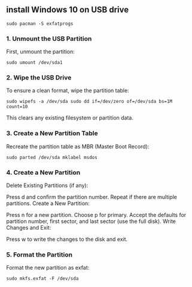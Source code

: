 ## install Windows 10 on USB drive

```
sudo pacman -S exfatprogs
```

### 1\. **Unmount the USB Partition**

First, unmount the partition:

```
sudo umount /dev/sda1
```

### 2\. **Wipe the USB Drive**

To ensure a clean format, wipe the partition table:

```
sudo wipefs -a /dev/sda sudo dd if=/dev/zero of=/dev/sda bs=1M count=10
```

This clears any existing filesystem or partition data.

### 3\. **Create a New Partition Table**

Recreate the partition table as MBR (Master Boot Record):

```
sudo parted /dev/sda mklabel msdos
```

### 4\. **Create a New Partition**

Delete Existing Partitions (if any):

Press d and confirm the partition number.
Repeat if there are multiple partitions.
Create a New Partition:

Press n for a new partition.
Choose p for primary.
Accept the defaults for partition number, first sector, and last sector (use the full disk).
Write Changes and Exit:

Press w to write the changes to the disk and exit.

### 5\. **Format the Partition**

Format the new partition as exfat:

```
sudo mkfs.exfat -F /dev/sda
```
